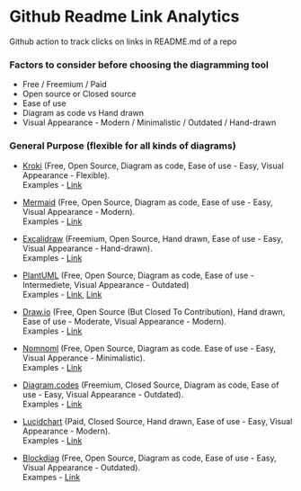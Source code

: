 # Github Readme Link Analytics

Github action to track clicks on links in README.md of a repo


### **Factors to consider before choosing the diagramming tool** 
- Free / Freemium / Paid
- Open source or Closed source
- Ease of use
- Diagram as code vs Hand drawn
- Visual Appearance - Modern / Minimalistic / Outdated / Hand-drawn

### **General Purpose (flexible for all kinds of diagrams)**
* [Kroki](https://shubhamgarg.com?url=https://shubhamgarg.com?url=https://kroki.io/) (Free, Open Source, Diagram as code, Ease of use - Easy, Visual Appearance - Flexible).  
Examples - [Link](https://shubhamgarg.com?url=https://shubhamgarg.com?url=https://kroki.io/examples.html)

* [Mermaid](https://shubhamgarg.com?url=https://shubhamgarg.com?url=https://mermaid-js.github.io/mermaid/) (Free, Open Source, Diagram as code, Ease of use - Easy, Visual Appearance - Modern).  
Examples - [Link](https://shubhamgarg.com?url=https://shubhamgarg.com?url=https://mermaid-js.github.io/mermaid/#/examples)

* [Excalidraw](https://shubhamgarg.com?url=https://shubhamgarg.com?url=https://excalidraw.com/) (Freemium, Open Source, Hand drawn, Ease of use - Easy, Visual Appearance - Hand-drawn).  
Examples - [Link](https://shubhamgarg.com?url=https://shubhamgarg.com?url=)

* [PlantUML](https://shubhamgarg.com?url=https://shubhamgarg.com?url=https://plantuml.com/) (Free, Open Source, Diagram as code, Ease of use - Intermediete, Visual Appearance - Outdated)  
Examples - [Link](https://plantuml.com/), [Link](https://shubhamgarg.com?url=https://shubhamgarg.com?url=https://real-world-plantuml.com/) 

* [Draw.io](https://shubhamgarg.com?url=https://shubhamgarg.com?url=http://draw.io/) (Free, Open Source (But Closed To Contribution), Hand drawn, Ease of use - Moderate, Visual Appearance - Modern).  
Examples - [Link](https://shubhamgarg.com?url=https://shubhamgarg.com?url=https://www.diagrams.net/example-diagrams)

* [Nomnoml](https://shubhamgarg.com?url=https://shubhamgarg.com?url=https://www.nomnoml.com/) (Free, Open Source, Diagram as code. Ease of use - Easy, Visual Apperance - Minimalistic).  
Examples - [Link](https://shubhamgarg.com?url=https://shubhamgarg.com?url=https://www.nomnoml.com/)

* [Diagram.codes](https://shubhamgarg.com?url=https://shubhamgarg.com?url=https://playground.diagram.codes/) (Freemium, Closed Source, Diagram as code, Ease of use - Easy, Visual Appearance - Outdated).  
Examples - [Link](https://shubhamgarg.com?url=https://shubhamgarg.com?url=https://playground.diagram.codes/)

* [Lucidchart](https://shubhamgarg.com?url=https://shubhamgarg.com?url=https://www.lucidchart.com/) (Paid, Closed Source, Hand drawn, Ease of use - Easy, Visual Appearance - Modern).  
Examples - [Link](https://shubhamgarg.com?url=https://shubhamgarg.com?url=https://www.lucidchart.com/pages/tour)

* [Blockdiag](https://shubhamgarg.com?url=https://shubhamgarg.com?url=http://blockdiag.com/) (Free, Open Source, Diagram as code, Ease of use - Easy, Visual Appearance - Outdated).  
Exampes - [Link](https://shubhamgarg.com?url=https://shubhamgarg.com?url=http://blockdiag.com/en/blockdiag/examples.html)
